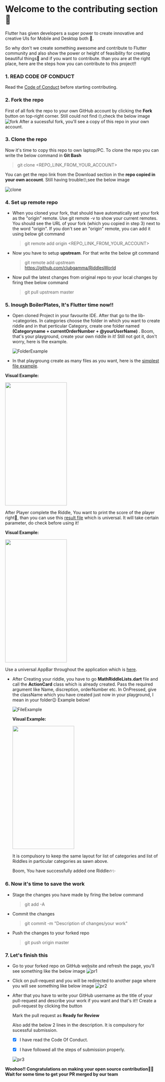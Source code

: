 # Welcome to the contributing section 🤝

Flutter has given developers a super power to create innovative and creative UIs for Mobile and Desktop both 🦾. 

So why don't we create something awesome and contribute to Flutter community and also show the power or height of feasibility for creating beautiful things🤩 and if you want to contribute. than you are at the right place, here are the steps how you can contribute to this project!!

### 1. READ CODE OF CONDUCT
   Read the [Code of Conduct](https://github.com/clubgamma/code-of-conduct) before starting contributing.
### 2. Fork the repo
   First of all fork the repo to your own GitHub account by clicking the **Fork** button on top-right corner. Still could not find 🙄,check the below image
   ![fork](https://user-images.githubusercontent.com/57007680/94579238-360b6b00-0296-11eb-8dfd-c8ac8f10aa26.png)
   After a sucessful fork, you'll see a copy of this repo in your own account.

### 3. Clone the repo    
   Now it's time to copy this repo to own laptop/PC. 
   To clone the repo you can write the below command in **Git Bash**
    
   > git clone <REPO_LINK_FROM_YOUR_ACCOUNT>
    
   You can get the repo link from the Download section in the **repo copied in your own account**. Still having trouble🙄,see the below image
    
   ![clone](https://user-images.githubusercontent.com/57007680/94578970-efb60c00-0295-11eb-93cc-301e605927bd.png)
   
 ### 4. Set up remote repo
  - When you cloned your fork, that should have automatically set your fork as the "origin" remote. Use git remote -v to show your current remotes. You should see the URL of your fork (which you copied in step 3) next to the word "origin". 
      If you don't see an "origin" remote, you can add it using below git command
    
    > git remote add origin <REPO_LINK_FROM_YOUR_ACCOUNT>
      
  - Now you have to setup **upstream**. For that write the below git command
      
    > git remote add upstream https://github.com/clubgamma/RiddlesWorld
        
  - Now pull the latest changes from original repo to your local changes by firing thee below command
        
    > git pull upstream master
  
 ### 5. Inough BoilerPlates, It's Flutter time now!!
  - Open cloned Project in your favourite IDE. After that go to the lib->categories. In categories choose the folder in which you want to create riddle and in that perticular Category, create
    one folder named **(Categoryname + currentOrderNumber + @yourUserName)** . Boom, that's your playground, create your own riddle in it! Still not got it, don't worry, here is the example.
     
     ![FolderExample](https://user-images.githubusercontent.com/57007680/94863822-afeb5200-0458-11eb-8e37-916d869b0739.png)
     
 - In that playgroung create as many files as you want, here is the [simplest file example](https://github.com/clubgamma/RiddlesWorld/blob/master/lib/categories/Math/math1%40jerry2501/math1HomePage.dart).
 
 **Visual Example:**
 
 <img src="https://user-images.githubusercontent.com/57007680/94865538-66503680-045b-11eb-87ae-200b407077e2.png" width="200" height="400" />

   
 After Player complete the Riddle, You want to print the score of the player right👀, than you can use this [result file](https://github.com/clubgamma/RiddlesWorld/blob/master/lib/universal/result.dart) which is universal. It will take certain parameter, do check before using it!
   
  **Visual Example:**
 
 <img src="https://user-images.githubusercontent.com/57007680/94865607-81bb4180-045b-11eb-8c9e-4d3938b89a56.png" width="200" height="400" />
   
   Use a universal AppBar throughout the application which is [here](https://github.com/clubgamma/RiddlesWorld/blob/master/lib/universal/riddleAppbar.dart).

 - After Creating your riddle, you have to go **MathRiddleLists.dart** file and call the **ActionCard** class which is already created. Pass the required argument like Name, discreption, orderNumber
   etc. In OnPressed, give the className which you have created just now in your playground, I mean in your folder😉 Example below!
   
   ![FileExample](https://user-images.githubusercontent.com/57007680/94866704-76691580-045d-11eb-9859-09d56968ac46.png)
   
    **Visual Example:**
    
   <img src="https://user-images.githubusercontent.com/57007680/94865382-1a9d8d00-045b-11eb-9e48-b1dad34da09a.png" width="200" height="400" />
   
   It is compulsory to keep the same layout for list of categories and list of Riddles in particular categories as sawn above.

   Boom, You have successfully added one Riddle🔥✨
   
   
 ### 6. Now it's time to save the work
      
  - Stage the changes you have made by firing the below command
    > git add -A
  - Commit the changes 
    > git commit -m "Description of changes/your work"
  - Push the changes to your forked repo
    > git push origin master
  
### 7. Let's finish this
  
  - Go to your forked repo on GitHub website and refresh the page, you'll see something like the below image
  ![pr1](https://user-images.githubusercontent.com/57007680/94609340-3fa7c980-02bc-11eb-90dd-269a433b00e0.PNG)
        
  - Click on pull-request and you will be redirected to another page where you will see something like below image
  ![pr2](https://user-images.githubusercontent.com/57007680/94609343-420a2380-02bc-11eb-83f1-c6157417c50d.PNG)
        
  - After that you have to write your GitHub username as the title of your pull-request and describe your work if you want and that's it!!
    Create a pull-request by clicking the button
        
    Mark the pull request as **Ready for Review**
        
    Also add the below 2 lines in the description. It is compulsory for sucessful submission.
        
    - [X] I have read the Code Of Conduct.
        
    - [X] I have followed all the steps of submission properly.
        
    ![pr3](https://user-images.githubusercontent.com/58077762/93779010-1e076c00-fc44-11ea-86f0-7a6d74380624.png)

**Woohoo!! Congratulations on making your open source contribution🎉🎉**                                         
**Wait for some time to get your PR merged by our team**
